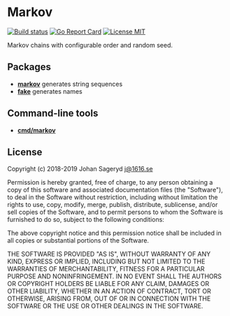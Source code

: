 # Markov

[![Build status](https://github.com/jsageryd/markov/actions/workflows/ci.yml/badge.svg?branch=master)](https://github.com/jsageryd/markov/actions/workflows/ci.yml)
[![Go Report Card](https://goreportcard.com/badge/github.com/jsageryd/markov)](https://goreportcard.com/report/github.com/jsageryd/markov)
[![License MIT](https://img.shields.io/badge/license-MIT-lightgrey.svg?style=flat)](#)

Markov chains with configurable order and random seed.

## Packages
- **[markov](markov)** generates string sequences
- **[fake](fake)** generates names

## Command-line tools
- **[cmd/markov](cmd/markov)**

## License
Copyright (c) 2018-2019 Johan Sageryd <j@1616.se>

Permission is hereby granted, free of charge, to any person obtaining a copy of
this software and associated documentation files (the "Software"), to deal in
the Software without restriction, including without limitation the rights to
use, copy, modify, merge, publish, distribute, sublicense, and/or sell copies of
the Software, and to permit persons to whom the Software is furnished to do so,
subject to the following conditions:

The above copyright notice and this permission notice shall be included in all
copies or substantial portions of the Software.

THE SOFTWARE IS PROVIDED "AS IS", WITHOUT WARRANTY OF ANY KIND, EXPRESS OR
IMPLIED, INCLUDING BUT NOT LIMITED TO THE WARRANTIES OF MERCHANTABILITY, FITNESS
FOR A PARTICULAR PURPOSE AND NONINFRINGEMENT. IN NO EVENT SHALL THE AUTHORS OR
COPYRIGHT HOLDERS BE LIABLE FOR ANY CLAIM, DAMAGES OR OTHER LIABILITY, WHETHER
IN AN ACTION OF CONTRACT, TORT OR OTHERWISE, ARISING FROM, OUT OF OR IN
CONNECTION WITH THE SOFTWARE OR THE USE OR OTHER DEALINGS IN THE SOFTWARE.
